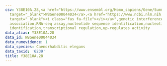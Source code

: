 ```yaml
---
csv: Y38E10A.28,<a href="https://www.ensembl.org/Homo_sapiens/Gene/Summary?db=core;g=WBGene00044034"
  target="_blank">WBGene00044034</a>,<a href="https://www.ncbi.nlm.nih.gov/pubmed/27496166"
  target="_blank"><i class="fas fa-file"></i></a>",genetic interference,functional
  association,RNA-seq assay,nucleotide sequence identification,nucleotide sequence
  identification,transcriptional regulation,up-regulates activity
data_alias: Y38E10A.28
data_id: WBGene00044034
data_numevidence: 1
data_species: Caenorhabditis elegans
data_taxid: '6239'
title: Y38E10A.28
---
```


